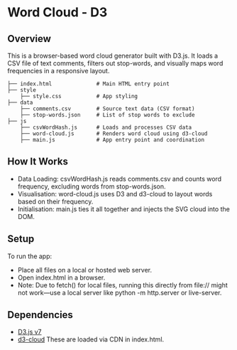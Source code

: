 # Word Cloud - D3

## Overview
This is a browser-based word cloud generator built with D3.js. It loads a CSV file of text comments, filters out stop-words, and visually maps word frequencies in a responsive layout.

```
├── index.html              # Main HTML entry point
├── style
    ├── style.css           # App styling
├── data
    ├── comments.csv        # Source text data (CSV format)
    ├── stop-words.json     # List of stop words to exclude
├── js
    ├── csvWordHash.js      # Loads and processes CSV data
    ├── word-cloud.js       # Renders word cloud using d3-cloud
    ├── main.js             # App entry point and coordination
```

## How It Works
- Data Loading: csvWordHash.js reads comments.csv and counts word frequency, excluding words from stop-words.json.
- Visualisation: word-cloud.js uses D3 and d3-cloud to layout words based on their frequency.
- Initialisation: main.js ties it all together and injects the SVG cloud into the DOM.

## Setup
To run the app:
- Place all files on a local or hosted web server.
- Open index.html in a browser.
- Note: Due to fetch() for local files, running this directly from file:// might not work—use a local server like python -m http.server or live-server.

## Dependencies
- [D3.js v7](https://d3js.org/)
- [d3-cloud](https://github.com/jasondavies/d3-cloud)
These are loaded via CDN in index.html.